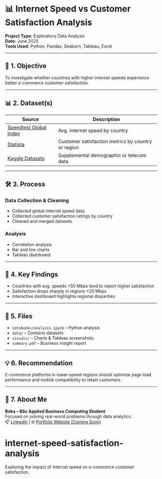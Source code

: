 # 📊 Internet Speed vs Customer Satisfaction Analysis

**Project Type:** Exploratory Data Analysis  
**Date:** June 2025  
**Tools Used:** Python, Pandas, Seaborn, Tableau, Excel  

---

## 📌 1. Objective
To investigate whether countries with higher internet speeds experience better e-commerce customer satisfaction.

---

## 📊 2. Dataset(s)
| Source | Description |
|--------|-------------|
| [Speedtest Global Index](https://www.speedtest.net/global-index) | Avg. internet speed by country |
| [Statista](https://www.statista.com/) | Customer satisfaction metrics by country or region |
| [Kaggle Datasets](https://www.kaggle.com/datasets) | Supplemental demographic or telecom data |

---

## 🛠️ 3. Process

### Data Collection & Cleaning
- Collected global internet speed data
- Collected customer satisfaction ratings by country
- Cleaned and merged datasets

### Analysis
- Correlation analysis
- Bar and line charts
- Tableau dashboard

---

## 📌 4. Key Findings
- Countries with avg. speeds >50 Mbps tend to report higher satisfaction
- Satisfaction drops sharply in regions <20 Mbps
- Interactive dashboard highlights regional disparities

---

## 🔗 5. Files
- `notebooks/analysis.ipynb` – Python analysis
- `data/` – Contains datasets
- `visuals/` – Charts & Tableau screenshots
- `summary.pdf` – Business insight report

---

## 💡 6. Recommendation
E-commerce platforms in lower-speed regions should optimize page load performance and mobile compatibility to retain customers.

---

## 👤 7. About Me
**Boka – BSc Applied Business Computing Student**  
Focused on solving real-world problems through data analytics.  
📫 [LinkedIn](#) | 🌐 [Portfolio Website (Coming Soon)](#)
# internet-speed-satisfaction-analysis
Exploring the impact of internet speed on e-commerce customer satisfaction.
